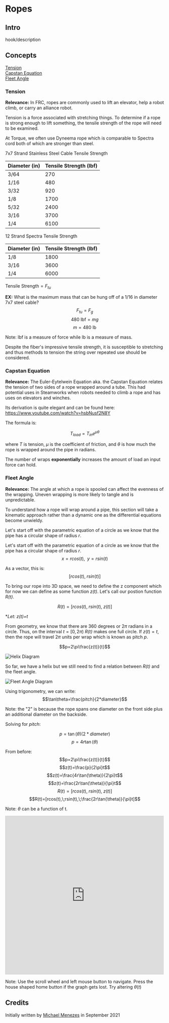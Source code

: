 # Ropes

## Intro

hook/description

## Concepts

[Tension](#tension)\
[Capstan Equation](#capstan-equation)\
[Fleet Angle](#fleet-angle)

### Tension

**Relevance:** In FRC, ropes are commonly used to lift an elevator, help a robot climb, or carry an alliance robot.

Tension is a force associated with stretching things. To determine if a rope is strong enough to lift something, the tensile strength of the rope will need to be examined.

At Torque, we often use Dyneema rope which is comparable to Spectra cord both of which are stronger than steel.

7x7 Strand Stainless Steel Cable Tensile Strength

| Diameter (in) | Tensile Strength (lbf) |
| ------------- | ---------------------- |
| 3/64          | 270                    |
| 1/16          | 480                    |
| 3/32          | 920                    |
| 1/8           | 1700                   |
| 5/32          | 2400                   |
| 3/16          | 3700                   |
| 1/4           | 6100                   |

12 Strand Spectra Tensile Strength

| Diameter (in) | Tensile Strength (lbf) |
| ------------- | ---------------------- |
| 1/8           | 1800                   |
| 3/16          | 3600                   |
| 1/4           | 6000                   |

$\text{Tensile Strength}=F_{tu}$

**EX:** What is the maximum mass that can be hung off of a 1/16 in diameter 7x7 steel cable?
$$F_{tu}=F_g$$
$$480\text{ lbf}=mg$$
$$m=480\text{ lb}$$

Note: lbf is a measure of force while lb is a measure of mass.

Despite the fiber's impressive tensile strength, it is susceptible to stretching and thus methods to tension the string over repeated use should be considered.

### Capstan Equation

**Relevance:** The Euler-Eytelwein Equation aka. the Capstan Equation relates the tension of two sides of a rope wrapped around a tube. This had potential uses in Steamworks when robots needed to climb a rope and has uses on elevators and winches.


Its derivation is quite elegant and can be found here: <https://www.youtube.com/watch?v=hsbNusf2N8Y>

The formula is:

$$T_{load}=T_{in}e^{\mu \theta}$$

where *T* is tension, $\mu$ is the coefficient of friction, and $\theta$ is how much the rope is wrapped around the pipe in radians.

The number of wraps **exponentially** increases the amount of load an input force can hold.

### Fleet Angle

**Relevance:** The angle at which a rope is spooled can affect the evenness of the wrapping. Uneven wrapping is more likely to tangle and is unpredictable.

To understand how a rope will wrap around a pipe, this section will take a kinematic approach rather than a dynamic one as the differential equations become unwieldy.

Let's start off with the parametric equation of a circle as we know that the pipe has a circular shape of radius _r_.

Let's start off with the parametric equation of a circle as we know that the pipe has a circular shape of radius *r*.
$$x=rcos(t),\;\;y=rsin(t)$$

As a vector, this is:
$$[rcos(t),\;rsin(t)]$$

To bring our rope into 3D space, we need to define the z component which for now we can define as some function *z(t)*. Let's call our postion function *R(t)*.

$$R(t)=[rcos(t),\;rsin(t),\;z(t)]$$

\*_Let: z(t)=t_

From geometry, we know that there are 360 degrees or 2$\pi$ radians in a circle. Thus, on the interval $t=[0, 2\pi)$ *R(t)* makes one full circle. If $z(t)=t,$ then the rope will travel $2\pi$ units per wrap which is known as pitch *p*.

$$p=2\pi\frac{z(t)}{t}$$

![Helix Diagram](/static/imgs/CAD/HelixDiagram.jpg)

So far, we have a helix but we still need to find a relation between _R(t)_ and the fleet angle.

![Fleet Angle Diagram](/static/imgs/CAD/FleetAngleDiagram.png)

Using trigonometry, we can write:
$$\tan\theta=\frac{pitch}{2*diameter}$$

Note: the "2" is because the rope spans one diameter on the front side plus an additional diameter on the backside.

Solving for *pitch*:

$$p=\tan(\theta)(2*diameter)$$
$$p=4r\tan(\theta)$$

From before:
$$p=2\pi\frac{z(t)}{t}$$
$$z(t)=\frac{p}{2\pi}t$$
$$z(t)=\frac{4r\tan(\theta)}{2\pi}t$$
$$z(t)=\frac{2r\tan(\theta)}{\pi}t$$
$$R(t)=[rcos(t),\;rsin(t),\;z(t)]$$
$$R(t)=[rcos(t),\;rsin(t),\;\frac{2r\tan(\theta)}{\pi}t]$$

Note: $\theta$ can be a function of t.

<iframe src="https://www.geogebra.org/3d/x2rvhnrq?embed" width="500" height="500" allowfullscreen style="border: 1px solid #ccc" frameborder=0></iframe>

Note: Use the scroll wheel and left mouse button to navigate. Press the house shaped home button if the graph gets lost. Try altering $\theta(t)$

## Credits

Initially written by [Michael Menezes](https://github.com/Menezmic21/) in September 2021
